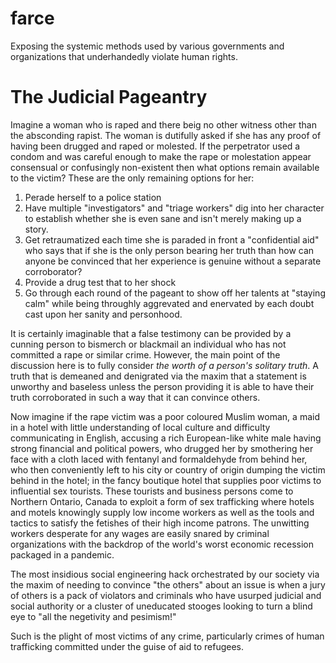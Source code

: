 # farce
Exposing the systemic methods used by various governments and organizations that underhandedly violate human rights.

# The Judicial Pageantry
Imagine a woman who is raped and there beig no other witness other than the absconding rapist. The woman is dutifully asked if she has any proof of having been drugged and raped or molested. If the perpetrator used a condom and was careful enough to make the rape or molestation appear consensual or confusingly non-existent then what options remain available to the victim? These are the only remaining options for her: 

1. Perade herself to a police station
1. Have multiple "investigators" and "triage workers" dig into her character to establish whether she is even sane and isn't merely making up a story.
1. Get retraumatized each time she is paraded in front a "confidential aid" who says that if she is the only person bearing her truth than how can anyone be convinced that her experience is genuine without a separate corroborator?
1. Provide a drug test that to her shock
1. Go through each round of the pageant to show off her talents at "staying calm" while being throughly aggrevated and enervated by each doubt cast upon her sanity and personhood. 

It is certainly imaginable that a false testimony can be provided by a cunning person to bismerch or blackmail an individual who has not committed a rape or similar crime. However, the main point of the discussion here is to fully consider *the worth of a person's solitary truth*. A truth that is demeaned and denigrated via the maxim that a statement is unworthy and baseless unless the person providing it is able to have their truth corroborated in such a way that it can convince others. 

Now imagine if the rape victim was a poor coloured Muslim woman, a maid in a hotel with little understanding of local culture and difficulty communicating in English, accusing a rich European-like white male having strong financial and political powers, who drugged her by smothering her face with a cloth laced with fentanyl and formaldehyde from behind her, who then conveniently left to his city or country of origin dumping the victim behind in the hotel; in the fancy boutique hotel that supplies poor victims to influential sex tourists. These tourists and business persons come to Northern Ontario, Canada to exploit a form of sex trafficking where hotels and motels knowingly supply low income workers as well as the tools and tactics to satisfy the fetishes of their high income patrons. The unwitting workers desperate for any wages are easily snared by criminal organizations with the backdrop of the world's worst economic recession packaged in a pandemic.

The most insidious social engineering hack orchestrated by our society via the maxim of needing to convince "the others" about an issue is when a jury of others is a pack of violators and criminals who have usurped judicial and social authority or a cluster of uneducated stooges looking to turn a blind eye to "all the negetivity and pesimism!" 

Such is the plight of most victims of any crime, particularly crimes of human trafficking committed under the guise of aid to refugees. 
